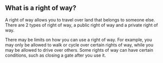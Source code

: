 ##  What is a right of way?

A right of way allows you to travel over land that belongs to someone else.
There are 2 types of right of way, a public right of way and a private right
of way.

There may be limits on how you can use a right of way. For example, you may
only be allowed to walk or cycle over certain rights of way, while you may be
allowed to drive over others. Some rights of way can have certain conditions,
such as closing a gate after you use it.
